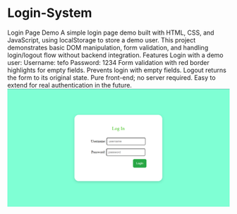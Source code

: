 # Login-System
Login Page Demo
A simple login page demo built with HTML, CSS, and JavaScript, using localStorage to store a demo user. This project demonstrates basic DOM manipulation, form validation, and handling login/logout flow without backend integration.
Features
Login with a demo user:
Username: tefo
Password: 1234
Form validation with red border highlights for empty fields.
Prevents login with empty fields.
Logout returns the form to its original state.
Pure front-end; no server required.
Easy to extend for real authentication in the future.
![Login demo](Login.png)